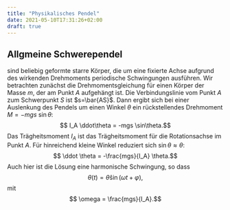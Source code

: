 ```yaml
---
title: "Physikalisches Pendel"
date: 2021-05-10T17:31:26+02:00
draft: true
---
```

## Allgmeine Schwerependel
sind beliebig geformte starre Körper, die um eine fixierte Achse aufgrund des
wirkenden Drehmoments periodische Schwingungen ausführen. Wir betrachten
zunächst die Drehmomentsgleichung für einen Körper der Masse $m$, der am Punkt
$A$ aufgehängt ist. Die Verbindungslinie vom Punkt $A$ zum Schwerpunkt $S$ ist
$s=\bar{AS}$.  Dann ergibt sich bei einer Auslenkung des Pendels  um einen Winkel
$\theta$ ein rückstellendes Drehmoment $M=-mgs~\sin\theta$: 
$$ I_A \ddot\theta = -mgs \sin\theta.$$
Das Trägheitsmoment $I_A$ ist das Trägheitsmoment für die Rotationsachse im Punkt $A$.
Für hinreichend kleine Winkel reduziert sich $\sin \theta \approx \theta$:
$$ \ddot \theta = -\frac{mgs}{I_A} \theta.$$
Auch hier ist die Lösung eine harmonische Schwingung, so dass 
$$ \theta(t) = \hat \theta \sin(\omega t + \varphi),$$
mit 
$$ \omega = \frac{mgs}{I_A}.$$

